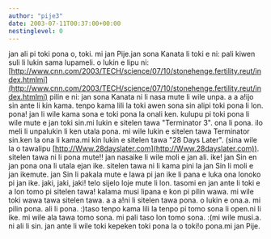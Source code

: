 ```yaml
---
author: "pije3"
date: 2003-07-11T00:37:00+00:00
nestinglevel: 0
---
```

jan ali pi toki pona o, toki. mi jan Pije.jan sona Kanata li toki e ni: pali kiwen suli li lukin sama lupameli. o lukin e lipu ni:[http://www.cnn.com/2003/TECH/science/07/10/stonehenge.fertility.reut/index.htmlmi](http://www.cnn.com/2003/TECH/science/07/10/stonehenge.fertility.reut/index.htmlmi) pilin e ni: jan sona Kanata ni li nasa mute li wile unpa. a a a!ijo sin ante li kin kama. tenpo kama lili la toki awen sona sin alipi toki pona li lon. pona! jan li wile kama sona e toki pona la onali ken. kulupu pi toki pona li wile mute e jan toki sin.mi lukin e sitelen tawa "Terminator 3". ona li pona. ilo meli li unpalukin li ken utala pona. mi wile lukin e sitelen tawa Terminator sin.ken la ona li kama.mi kin lukin e sitelen tawa "28 Days Later". (sina wile la o tawalipu [http://Www.28dayslater.com](http://Www.28dayslater.com)). sitelen tawa ni li pona mute!! jan nasaike li wile moli e jan ali. ike! jan Sin en jan pona ona li utala ejan ike. sitelen tawa ni li kama pini la jan Sin li moli e jan ikemute. jan Sin li pakala mute e lawa pi jan ike li pana e luka ona lonoko pi jan ike. jaki, jaki, jaki! telo sijelo loje mute li lon. tasomi en jan ante li toki e a lon tomo pi sitelen tawa! kalama musi lipana e kon pi pilin wawa. mi wile toki wawa tawa sitelen tawa. a a a!ni li sitelen tawa pona. o lukin e ona.a. mi pilin pona. ali li pona. :)taso tenpo kama lili la tenpo pi tomo sona li open.ni li ike. mi wile ala tawa tomo sona. mi pali taso lon tomo sona. :(mi wile musi.a. ni ali li sin. jan ante li wile toki kepeken toki pona la o toki!o pona.mi jan Pije.